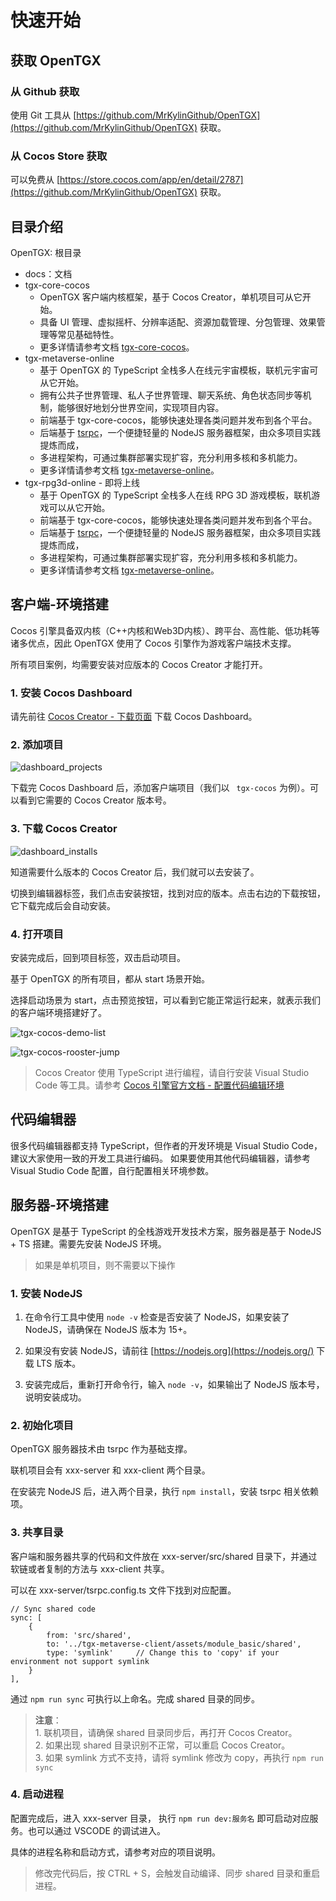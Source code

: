 
# 快速开始

## 获取 OpenTGX

### 从 Github 获取

使用 Git 工具从 [https://github.com/MrKylinGithub/OpenTGX](https://github.com/MrKylinGithub/OpenTGX) 获取。

### 从 Cocos Store 获取

可以免费从 [https://store.cocos.com/app/en/detail/2787](https://github.com/MrKylinGithub/OpenTGX) 获取。

## 目录介绍

OpenTGX: 根目录

- docs：文档
- tgx-core-cocos
  - OpenTGX 客户端内核框架，基于 Cocos Creator，单机项目可从它开始。
  - 具备 UI 管理、虚拟摇杆、分辨率适配、资源加载管理、分包管理、效果管理等常见基础特性。
  - 更多详情请参考文档 [tgx-core-cocos](./tgx-client-cocos.md)。
- tgx-metaverse-online
  - 基于 OpenTGX 的 TypeScript 全栈多人在线元宇宙模板，联机元宇宙可从它开始。
  - 拥有公共子世界管理、私人子世界管理、聊天系统、角色状态同步等机制，能够很好地划分世界空间，实现项目内容。
  - 前端基于 tgx-core-cocos，能够快速处理各类问题并发布到各个平台。
  - 后端基于 [tsrpc](https://tsrpc.cn/)，一个便捷轻量的 NodeJS 服务器框架，由众多项目实践提炼而成，
  - 多进程架构，可通过集群部署实现扩容，充分利用多核和多机能力。
  - 更多详情请参考文档 [tgx-metaverse-online](./tgx-metaverse-online.md)。
- tgx-rpg3d-online - 即将上线
  - 基于 OpenTGX 的 TypeScript 全栈多人在线 RPG 3D 游戏模板，联机游戏可以从它开始。
  - 前端基于 tgx-core-cocos，能够快速处理各类问题并发布到各个平台。
  - 后端基于 [tsrpc](https://tsrpc.cn/)，一个便捷轻量的 NodeJS 服务器框架，由众多项目实践提炼而成，
  - 多进程架构，可通过集群部署实现扩容，充分利用多核和多机能力。
  - 更多详情请参考文档 [tgx-metaverse-online](./tgx-metaverse-online.md)。

## 客户端-环境搭建

Cocos 引擎具备双内核（C++内核和Web3D内核）、跨平台、高性能、低功耗等诸多优点，因此 OpenTGX 使用了 Cocos 引擎作为游戏客户端技术支撑。

所有项目案例，均需要安装对应版本的 Cocos Creator 才能打开。

### 1. 安装 Cocos Dashboard

请先前往 [Cocos Creator - 下载页面](https://www.cocos.com/creator-download) 下载 Cocos Dashboard。

### 2. 添加项目

![dashboard_projects](images/dashboard_projects.png)

下载完 Cocos Dashboard 后，添加客户端项目（我们以 ` tgx-cocos` 为例）。可以看到它需要的 Cocos Creator 版本号。

### 3. 下载 Cocos Creator

![dashboard_installs](images/dashboard_installs.png)

知道需要什么版本的 Cocos Creator 后，我们就可以去安装了。

切换到编辑器标签，我们点击安装按钮，找到对应的版本。点击右边的下载按钮，它下载完成后会自动安装。

### 4. 打开项目

安装完成后，回到项目标签，双击启动项目。 

基于 OpenTGX 的所有项目，都从 start 场景开始。

选择启动场景为 start，点击预览按钮，可以看到它能正常运行起来，就表示我们的客户端环境搭建好了。

![tgx-cocos-demo-list](images/tgx-cocos-demo-list.png)

![tgx-cocos-rooster-jump](images/tgx-cocos-rooster-jump.png)

> Cocos Creator 使用 TypeScript 进行编程，请自行安装  Visual Studio Code  等工具。请参考 [Cocos 引擎官方文档 - 配置代码编辑环境](https://docs.cocos.com/creator/manual/zh/scripting/coding-setup.html)

## 代码编辑器

很多代码编辑器都支持 TypeScript，但作者的开发环境是 Visual Studio Code，建议大家使用一致的开发工具进行编码。 如果要使用其他代码编辑器，请参考 Visual Studio Code 配置，自行配置相关环境参数。

## 服务器-环境搭建

OpenTGX 是基于 TypeScript 的全栈游戏开发技术方案，服务器是基于 NodeJS + TS 搭建。需要先安装 NodeJS 环境。

> 如果是单机项目，则不需要以下操作

### 1. 安装 NodeJS

1. 在命令行工具中使用 `node -v` 检查是否安装了 NodeJS，如果安装了 NodeJS，请确保在 NodeJS 版本为 15+。

2. 如果没有安装 NodeJS，请前往 [https://nodejs.org](https://nodejs.org/) 下载 LTS 版本。

3. 安装完成后，重新打开命令行，输入 `node -v`，如果输出了 NodeJS 版本号，说明安装成功。

### 2. 初始化项目

OpenTGX 服务器技术由 tsrpc 作为基础支撑。

联机项目会有 xxx-server 和 xxx-client 两个目录。

在安装完 NodeJS 后，进入两个目录，执行 `npm install`，安装 tsrpc 相关依赖项。

### 3. 共享目录

客户端和服务器共享的代码和文件放在 xxx-server/src/shared 目录下，并通过软链或者复制的方法与 xxx-client 共享。

可以在 xxx-server/tsrpc.config.ts 文件下找到对应配置。

```
// Sync shared code
sync: [
    {
        from: 'src/shared',
        to: '../tgx-metaverse-client/assets/module_basic/shared',
        type: 'symlink'     // Change this to 'copy' if your environment not support symlink
    }
],
```

通过 `npm run sync` 可执行以上命名。完成 shared 目录的同步。


> **注意**：
><br>1. 联机项目，请确保 shared 目录同步后，再打开 Cocos Creator。
><br>2. 如果出现 shared 目录识别不正常，可以重启 Cocos Creator。
><br>3. 如果 symlink 方式不支持，请将 symlink 修改为 copy，再执行 `npm run sync`

### 4. 启动进程
配置完成后，进入 xxx-server 目录， 执行 `npm run dev:服务名` 即可启动对应服务。也可以通过 VSCODE 的调试进入。

具体的进程名称和启动方式，请参考对应的项目说明。

> 修改完代码后，按 CTRL + S，会触发自动编译、同步 shared 目录和重启进程。